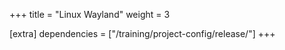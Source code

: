 +++
title = "Linux Wayland"
weight = 3

[extra]
dependencies = ["/training/project-config/release/"]
+++